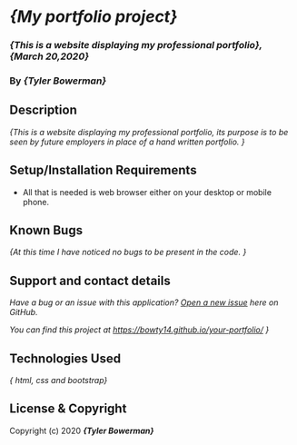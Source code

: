 # _{My portfolio project}_

### _{This is a website displaying my professional portfolio}, {March 20,2020}_

### By _**{Tyler Bowerman}**_

## Description

_{This is a website displaying my professional portfolio, its purpose is to be seen by future employers in place of a hand written portfolio. }_

## Setup/Installation Requirements

* All that is needed is web browser either on your desktop or mobile phone.

## Known Bugs

_{At this time I have noticed no bugs to be present in the code. }_

## Support and contact details

_Have a bug or an issue with this application? [Open a new issue](https://github.com/reidashwill/random-encounter-generator/issues) here on GitHub._

_You can find this project at https://bowty14.github.io/your-portfolio/ }_

## Technologies Used

_{ html, css and bootstrap}_

## License & Copyright

Copyright (c) 2020 **_{Tyler Bowerman}_**
